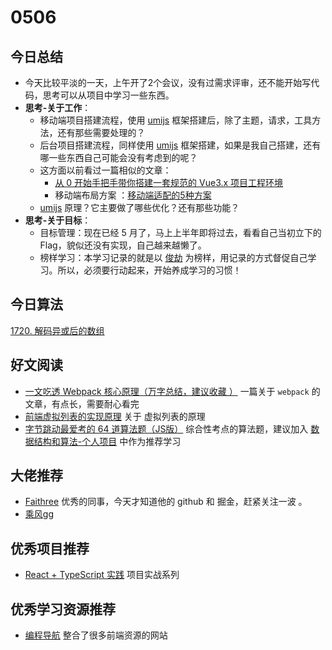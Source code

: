 # 0506

## 今日总结

- 今天比较平淡的一天，上午开了2个会议，没有过需求评审，还不能开始写代码，思考可以从项目中学习一些东西。
- **思考-关于工作**：
  - 移动端项目搭建流程，使用 [umijs](https://v2.umijs.org/zh/guide/) 框架搭建后，除了主题，请求，工具方法，还有那些需要处理的？
  - 后台项目搭建流程，同样使用 [umijs](https://v2.umijs.org/zh/guide/) 框架搭建，如果是我自己搭建，还有哪一些东西自己可能会没有考虑到的呢？
  - 这方面以前看过一篇相似的文章：
    - [从 0 开始手把手带你搭建一套规范的 Vue3.x 项目工程环境](https://juejin.cn/post/6951649464637636622)
    - 移动端布局方案 ：[移动端适配的5种方案](https://juejin.cn/post/6953091677838344199)
  - [umijs](https://v2.umijs.org/zh/guide/) 原理？它主要做了哪些优化？还有那些功能？
- **思考-关于目标**：
  - 目标管理：现在已经 5 月了，马上上半年即将过去，看看自己当初立下的 Flag，貌似还没有实现，自己越来越懒了。
  - 榜样学习：本学习记录的就是以 [俊劫](https://alexwjj.github.io/) 为榜样，用记录的方式督促自己学习。所以，必须要行动起来，开始养成学习的习惯！

## 今日算法

[1720. 解码异或后的数组](https://leetcode-cn.com/problems/decode-xored-array/)


## 好文阅读

- [一文吃透 Webpack 核心原理（万字总结，建议收藏 ）](https://mp.weixin.qq.com/s/KlxCK9KsY6KHw67YPD4Ftw) 一篇关于 `webpack` 的文章，有点长，需要耐心看完
- [前端虚拟列表的实现原理](https://mp.weixin.qq.com/s/_rmos7L8TmlMx_RItopWqw) 关于 虚拟列表的原理
- [字节跳动最爱考的 64 道算法题（JS版）](https://mp.weixin.qq.com/s/HsZo757NDNV-3xnGQjPtAQ) 综合性考点的算法题，建议加入 [数据结构和算法-个人项目](https://jsmond2016.github.io/leetcode/) 中作为推荐学习

## 大佬推荐

- [Faithree](https://github.com/Faithree) 优秀的同事，今天才知道他的 github 和 掘金，赶紧关注一波 。
- [乘风gg](https://juejin.cn/user/4248168658899741)

## 优秀项目推荐

- [React + TypeScript 实践](https://mp.weixin.qq.com/s/IHDXK2sY48r0_Tyu9vrKMw) 项目实战系列

## 优秀学习资源推荐

- [编程导航](https://www.code-nav.cn/recommend) 整合了很多前端资源的网站
